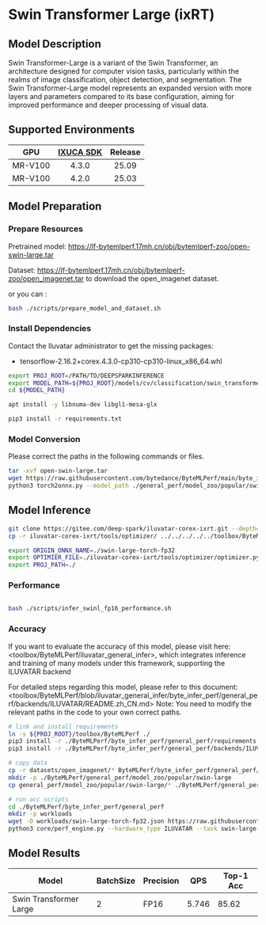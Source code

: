 # Swin Transformer Large (ixRT)

## Model Description

Swin Transformer-Large is a variant of the Swin Transformer, an architecture designed for computer vision tasks, particularly within the realms of image classification, object detection, and segmentation. The Swin Transformer-Large model represents an expanded version with more layers and parameters compared to its base configuration, aiming for improved performance and deeper processing of visual data.

## Supported Environments

| GPU    | [IXUCA SDK](https://gitee.com/deep-spark/deepspark#%E5%A4%A9%E6%95%B0%E6%99%BA%E7%AE%97%E8%BD%AF%E4%BB%B6%E6%A0%88-ixuca) | Release |
| :----: | :----: | :----: |
| MR-V100 | 4.3.0 | 25.09 |
| MR-V100 | 4.2.0 | 25.03 |

## Model Preparation

### Prepare Resources

Pretrained model: <https://lf-bytemlperf.17mh.cn/obj/bytemlperf-zoo/open-swin-large.tar>

Dataset: <https://lf-bytemlperf.17mh.cn/obj/bytemlperf-zoo/open_imagenet.tar> to download the open_imagenet dataset.

or you can :

```bash
bash ./scripts/prepare_model_and_dataset.sh
```

### Install Dependencies

Contact the Iluvatar administrator to get the missing packages:
- tensorflow-2.16.2+corex.4.3.0-cp310-cp310-linux_x86_64.whl

```bash
export PROJ_ROOT=/PATH/TO/DEEPSPARKINFERENCE
export MODEL_PATH=${PROJ_ROOT}/models/cv/classification/swin_transformer_large/ixrt
cd ${MODEL_PATH}

apt install -y libnuma-dev libgl1-mesa-glx

pip3 install -r requirements.txt
```

### Model Conversion

Please correct the paths in the following commands or files.

```bash
tar -xvf open-swin-large.tar
wget https://raw.githubusercontent.com/bytedance/ByteMLPerf/main/byte_infer_perf/general_perf/model_zoo/swin-large-torch-fp32.json
python3 torch2onnx.py --model_path ./general_perf/model_zoo/popular/swin-large/swin-transformer-large.pt --output_path swin-large-torch-fp32.onnx

```

## Model Inference

```bash
git clone https://gitee.com/deep-spark/iluvatar-corex-ixrt.git --depth=1
cp -r iluvatar-corex-ixrt/tools/optimizer/ ../../../../../toolbox/ByteMLPerf/byte_infer_perf/general_perf/backends/ILUVATAR/

export ORIGIN_ONNX_NAME=./swin-large-torch-fp32
export OPTIMIER_FILE=./iluvatar-corex-ixrt/tools/optimizer/optimizer.py
export PROJ_PATH=./
```

### Performance

```bash

bash ./scripts/infer_swinl_fp16_performance.sh
```

### Accuracy

If you want to evaluate the accuracy of this model, please visit here: <toolbox/ByteMLPerf/iluvatar_general_infer>, which integrates inference and training of many models under this framework, supporting the ILUVATAR backend

For detailed steps regarding this model, please refer to this document: <toolbox/ByteMLPerf/blob/iluvatar_general_infer/byte_infer_perf/general_perf/backends/ILUVATAR/README.zh_CN.md> Note: You need to modify the relevant paths in the code to your own correct paths.

```bash
# link and install requirements
ln -s ${PROJ_ROOT}/toolbox/ByteMLPerf ./
pip3 install -r ./ByteMLPerf/byte_infer_perf/general_perf/requirements.txt
pip3 install -r ./ByteMLPerf/byte_infer_perf/general_perf/backends/ILUVATAR/requirements.txt

# copy data
cp -r datasets/open_imagenet/* ByteMLPerf/byte_infer_perf/general_perf/datasets/open_imagenet/
mkdir -p ./ByteMLPerf/general_perf/model_zoo/popular/swin-large
cp general_perf/model_zoo/popular/swin-large/* ./ByteMLPerf/general_perf/model_zoo/popular/swin-large

# run acc scripts
cd ./ByteMLPerf/byte_infer_perf/general_perf
mkdir -p workloads
wget -O workloads/swin-large-torch-fp32.json https://raw.githubusercontent.com/bytedance/ByteMLPerf/refs/heads/main/byte_infer_perf/general_perf/workloads/swin-large-torch-fp32.json
python3 core/perf_engine.py --hardware_type ILUVATAR --task swin-large-torch-fp32
```

## Model Results

| Model                  | BatchSize | Precision | QPS   | Top-1 Acc |
| ---------------------- | --------- | --------- | ----- | --------- |
| Swin Transformer Large | 2         | FP16      | 5.746 | 85.62     |
